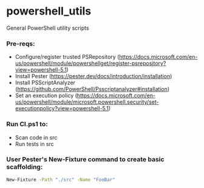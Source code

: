 # powershell_utils
General PowerShell utility scripts

### Pre-reqs:
  - Configure/register trusted PSRepository (https://docs.microsoft.com/en-us/powershell/module/powershellget/register-psrepository?view=powershell-5.1)
  - Install Pester (https://pester.dev/docs/introduction/installation)
  - Install PSScriptAnalyzer (https://github.com/PowerShell/Psscriptanalyzer#installation)
  - Set an execution policy (https://docs.microsoft.com/en-us/powershell/module/microsoft.powershell.security/set-executionpolicy?view=powershell-5.1)

### Run CI.ps1 to:
  - Scan code in src
  - Run tests in src

### User Pester's New-Fixture command to create basic scaffolding:
```sh
New-Fixture -Path "./src" -Name "FooBar"
```